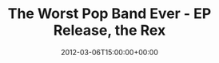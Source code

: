 ---
templateKey: event
guid: 0896f19d-6eab-11ea-99c5-002590d1d1b0
date: 2012-03-06T15:00:00+00:00
eventTime: '6:30-8:30pm'
title: The Worst Pop Band Ever - EP Release, the Rex
artist: The Worst Pop Band Ever - EP Release
city: Toronto
venue: the Rex
group: The Worst Pop Band Ever
guests: Adrean Farrugia, LEO37, Drew Birston, Chris Gale, Tim Shia
---